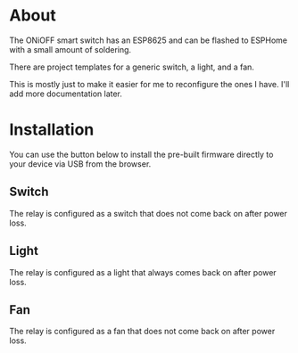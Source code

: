 # About

The ONiOFF smart switch has an ESP8625 and can be flashed to ESPHome with a small amount of soldering.

There are project templates for a generic switch, a light, and a fan.

This is mostly just to make it easier for me to reconfigure the ones I have. I'll add more documentation later.

# Installation

You can use the button below to install the pre-built firmware directly to your device via USB from the browser.

## Switch

The relay is configured as a switch that does not come back on after power loss.

<esp-web-install-button manifest="./onioff-switch-manifest.json"></esp-web-install-button>

## Light

The relay is configured as a light that always comes back on after power loss.

<esp-web-install-button manifest="./onioff-switch-light-manifest.json"></esp-web-install-button>

## Fan

The relay is configured as a fan that does not come back on after power loss.

<esp-web-install-button manifest="./onioff-switch-fan-manifest.json"></esp-web-install-button>

<script type="module" src="https://unpkg.com/esp-web-tools@9/dist/web/install-button.js?module"></script>
